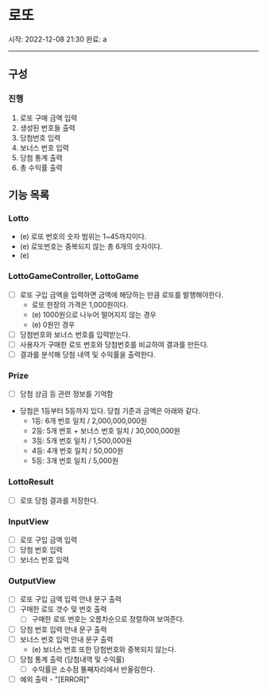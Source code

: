 # 로또 
시작: 2022-12-08 21:30
완료: a

---

## 구성

### 진행
1. 로또 구매 금액 입력
2. 생성된 번호들 출력
3. 당첨번호 입력
4. 보너스 번호 입력
5. 당첨 통계 출력
6. 총 수익률 출력

## 기능 목록

### Lotto
- (e) 로또 번호의 숫자 범위는 1~45까지이다.
- (e) 로또번호는 중복되지 않는 총 6개의 숫자이다.
- (e) 

### LottoGameController, LottoGame
- [ ] 로또 구입 금액을 입력하면 금액에 해당하는 만큼 로또를 발행해야한다.
  - 로또 한장의 가격은 1,000원이다.
  - (e) 1000원으로 나누어 떨어지지 않는 경우
  - (e) 0원인 경우
- [ ] 당첨번호와 보너스 번호를 입력받는다.
- [ ] 사용자가 구매한 로또 번호와 당첨번호를 비교하여 결과를 만든다.
- [ ] 결과를 분석해 당첨 내역 및 수익률을 출력한다.

### Prize
- [ ] 당첨 상금 등 관련 정보를 기억함
- 당첨은 1등부터 5등까지 있다. 당첨 기준과 금액은 아래와 같다.
    - 1등: 6개 번호 일치 / 2,000,000,000원
    - 2등: 5개 번호 + 보너스 번호 일치 / 30,000,000원
    - 3등: 5개 번호 일치 / 1,500,000원
    - 4등: 4개 번호 일치 / 50,000원
    - 5등: 3개 번호 일치 / 5,000원

### LottoResult
- [ ] 로또 당첨 결과를 저장한다.

### InputView
- [ ] 로또 구입 금액 입력
- [ ] 당첨 번호 입력
- [ ] 보너스 번호 입력

### OutputView
- [ ] 로또 구입 금액 입력 안내 문구 출력
- [ ] 구매한 로또 갯수 및 번호 출력
  - [ ] 구매한 로또 번호는 오름차순으로 정렬하여 보여준다.
- [ ] 당첨 번호 입력 안내 문구 출력
- [ ] 보너스 번호 입력 안내 문구 출력
  - (e) 보너스 번호 또한 당첨번호와 중복되지 않는다.
- [ ] 당첨 통계 출력 (당첨내역 및 수익률)
  - [ ] 수익률은 소수점 뚤째자리에서 반올림한다.
- [ ] 예외 출력 - "[ERROR]"
